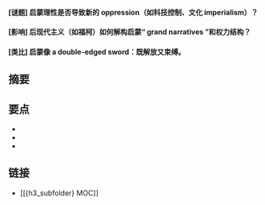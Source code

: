 #### [谜题] 启蒙理性是否导致新的 oppression（如科技控制、文化 imperialism）？


#### [影响] 后现代主义（如福柯）如何解构启蒙“ grand narratives ”和权力结构？


#### [类比] 启蒙像 a double-edged sword：既解放又束缚。


## 摘要


## 要点

- 
- 
- 

## 链接

- [[{h3_subfolder} MOC]]
